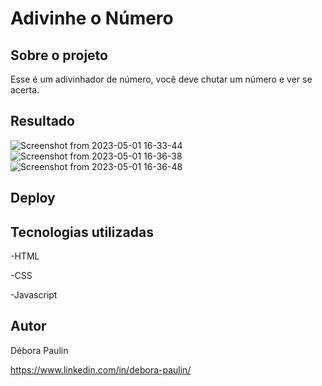 # Adivinhe o Número

## Sobre o projeto
Esse é um adivinhador de número, você deve chutar um número e ver se acerta. 

## Resultado 
![Screenshot from 2023-05-01 16-33-44](https://user-images.githubusercontent.com/113848968/235516863-0ae43481-74d3-4cb9-9e6a-d4d0953c0db0.png)
![Screenshot from 2023-05-01 16-36-38](https://user-images.githubusercontent.com/113848968/235517284-63cf8903-20c5-45f1-a98f-00985d29cebc.png)
![Screenshot from 2023-05-01 16-36-48](https://user-images.githubusercontent.com/113848968/235517302-bd94cebc-b856-4f25-a400-dd94bd0da691.png)

## Deploy

## Tecnologias utilizadas
-HTML 

-CSS

-Javascript

## Autor

Débora Paulin

https://www.linkedin.com/in/debora-paulin/
